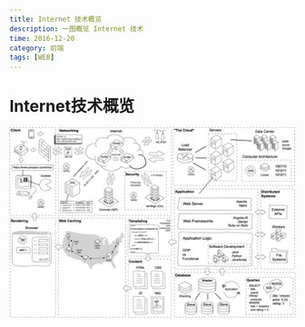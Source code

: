 ```yaml
---
title: Internet 技术概览
description: 一图概览 Internet 技术
time: 2016-12-20
category: 前端
tags: [WEB]
---
```


# Internet技术概览

![Internet技术概览](./files/web-internet.jpg)
